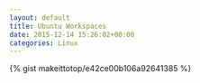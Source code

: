 ```yaml
---
layout: default                                                                                                              
title: Ubuntu Workspaces                                                                                                                       
date: 2015-12-14 15:26:02+00:00                                                                                                                        
categories: Linux                                                                                                                
---                                                                                                                              
```


{% gist makeittotop/e42ce00b106a92641385 %}                                                                                                           


